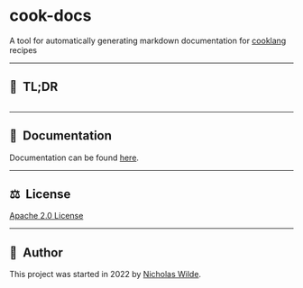 # cook-docs
A tool for automatically generating markdown documentation for [cooklang][1] recipes

---

## :rocket:&nbsp; TL;DR

```
```

---

## :book:&nbsp; Documentation

Documentation can be found [here](http://nicholaswilde.io/cook-docs).

---

## ​:balance_scale:​&nbsp;​ License

​[​Apache 2.0 License​](./LICENSE)

---

## ​:pencil:​&nbsp;​ Author

​This project was started in 2022 by [​Nicholas Wilde​](https://github.com/nicholaswilde/).

[1]: https://cooklang.org/
